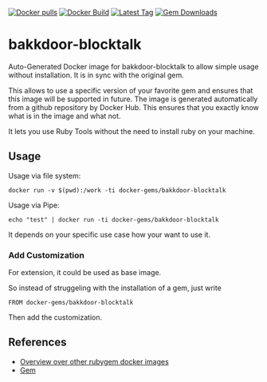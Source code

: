 [![Docker pulls](https://img.shields.io/docker/pulls/rubygem/bakkdoor-blocktalk.svg)](https://hub.docker.com/r/rubygem/bakkdoor-blocktalk/)
[![Docker Build](https://img.shields.io/docker/automated/rubygem/bakkdoor-blocktalk.svg)](https://hub.docker.com/r/rubygem/bakkdoor-blocktalk/)
[![Latest Tag](https://img.shields.io/github/tag/docker-rubygem/bakkdoor-blocktalk.svg)](https://hub.docker.com/r/rubygem/bakkdoor-blocktalk/)
[![Gem Downloads](https://img.shields.io/gem/dt/bakkdoor-blocktalk.svg)](https://rubygems.org/gems/bakkdoor-blocktalk/)
# bakkdoor-blocktalk

Auto-Generated Docker image for bakkdoor-blocktalk to allow simple usage without installation.
It is in sync with the original gem.

This allows to use a specific version of your favorite gem and ensures that this image will be supported in future.
The image is generated automatically from a github repository by Docker Hub.
This ensures that you exactly know what is in the image and what not.

It lets you use Ruby Tools without the need to install ruby on your machine.

## Usage

Usage via file system:

`docker run -v $(pwd):/work -ti docker-gems/bakkdoor-blocktalk`

Usage via Pipe:

`echo "test" | docker run -ti docker-gems/bakkdoor-blocktalk`

It depends on your specific use case how your want to use it.

### Add Customization

For extension, it could be used as base image.

So instead of struggeling with the installation of a gem, just write

`FROM docker-gems/bakkdoor-blocktalk`

Then add the customization.

## References

 - [Overview over other rubygem docker images](https://github.com/thinkbot/docker-rubygem)
 - [Gem](https://rubygems.org/gems/bakkdoor-blocktalk/)
